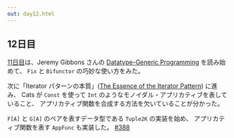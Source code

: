 ```yaml
---
out: day12.html
---
```


  [day11]: day11.html
  [Gibbons2006]: http://www.cs.ox.ac.uk/jeremy.gibbons/publications/dgp.pdf
  [iterator2009]: http://www.comlab.ox.ac.uk/jeremy.gibbons/publications/iterator.pdf
  [388]: https://github.com/typelevel/cats/pull/388

12日目
-----

[11日目][day11]は、Jeremy Gibbons さんの
[Datatype-Generic Programming][Gibbons2006] を読み始めて、
`Fix` と `Bifunctor` の巧妙な使い方をみた。

次に「Iterator パターンの本質」([The Essence of the Iterator Pattern][iterator2009]) に進み、
Cats が `Const` を使って `Int` のようなモノイダル・アプリカティブを表していること、
アプリカティブ関数を合成する方法を欠いていることが分かった。

`F[A]` と `G[A]` のペアを表すデータ型である `Tuple2K` の実装を始め、
アプリカティブ関数を表す `AppFunc` も実装した。
[#388][388]
